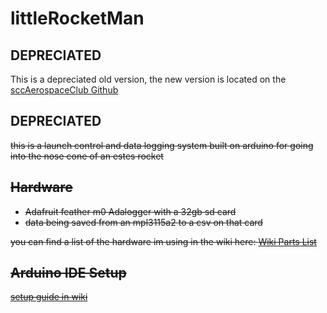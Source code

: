 # littleRocketMan

## DEPRECIATED

This is a depreciated old version, the new version is located on the [sccAerospaceClub Github](https://github.com/sccAerospaceClub/RocketTelemetry/tree/master/RocketFlightComputer)

## DEPRECIATED

<del>
this is a launch control and data logging system built on arduino for going into the nose cone of an estes rocket

## Hardware
* Adafruit feather m0 Adalogger with a 32gb sd card
* data being saved from an mpl3115a2 to a csv on that card

you can find a list of the hardware im using in the wiki here: [Wiki Parts List](https://github.com/cTurtle98/littleRocketMan/wiki/Parts-List)

## Arduino IDE Setup
[setup guide in wiki](https://github.com/cTurtle98/littleRocketMan/wiki/Arduino-IDE-Setup-Guide)
</del>
